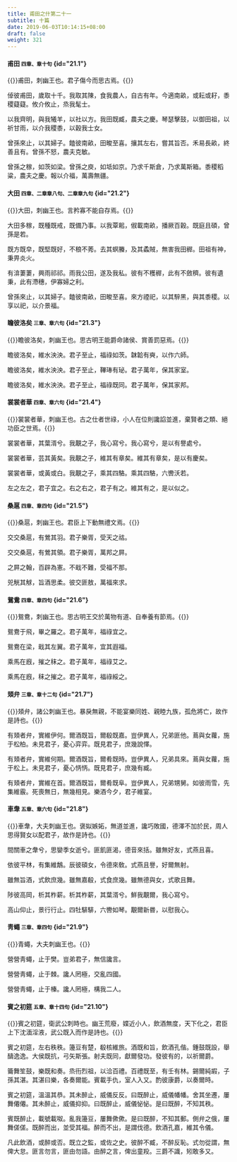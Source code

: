 ```yaml
---
title: 甫田之什第二十一
subtitle: 十篇
date: 2019-06-03T10:14:15+08:00
draft: false
weight: 321
---
```


#### 甫田 <small>四章、章十句</small> {id="21.1"}

{{<alert info>}}甫田，刺幽王也。君子傷今而思古焉。{{</alert>}}

<p id="21.1.1">倬彼甫田，歲取十千。我取其陳，食我農人，自古有年。今適南畝，或耘或耔，黍稷薿薿。攸介攸止，烝我髦士。</p>
<p id="21.1.2">以我齊明，與我犧羊，以社以方。我田既臧，農夫之慶。琴瑟擊鼓，以御田祖，以祈甘雨，以介我稷黍，以穀我士女。</p>
<p id="21.1.3">曾孫來止，以其婦子。饁彼南畝，田畯至喜。攘其左右，嘗其旨否。禾易長畝，終善且有。曾孫不怒，農夫克敏。</p>
<p id="21.1.4">曾孫之稼，如茨如梁。曾孫之庾，如坻如京。乃求千斯倉，乃求萬斯箱。黍稷稻粱，農夫之慶。報以介福，萬壽無疆。</p>

#### 大田 <small>四章、二章章八句、二章章九句</small> {id="21.2"}

{{<alert info>}}大田，刺幽王也。言矜寡不能自存焉。{{</alert>}}

<p id="21.2.1">大田多稼，既種既戒，既備乃事。以我覃耜，俶載南畝，播厥百穀。既庭且碩，曾孫是若。</p>
<p id="21.2.2">既方既皁，既堅既好，不稂不莠。去其螟螣，及其蟊賊，無害我田稺。田祖有神，秉畀炎火。</p>
<p id="21.2.3">有渰萋萋，興雨祁祁。雨我公田，遂及我私。彼有不穫稺，此有不斂穧。彼有遺秉，此有滯穗，伊寡婦之利。</p>
<p id="21.2.4">曾孫來止，以其婦子。饁彼南畝，田畯至喜。來方禋祀，以其騂黑，與其黍稷。以享以祀，以介景福。</p>

#### 瞻彼洛矣 <small>三章、章六句</small> {id="21.3"}

{{<alert info>}}瞻彼洛矣，刺幽王也。思古明王能爵命諸侯、賞善罰惡焉。{{</alert>}}

<p id="21.3.1">瞻彼洛矣，維水泱泱。君子至止，福祿如茨。韎韐有奭，以作六師。</p>
<p id="21.3.2">瞻彼洛矣，維水泱泱。君子至止，鞸琫有珌。君子萬年，保其家室。</p>
<p id="21.3.3">瞻彼洛矣，維水泱泱。君子至止，福祿既同。君子萬年，保其家邦。</p>

#### 裳裳者華 <small>四章、章六句</small> {id="21.4"}

{{<alert info>}}裳裳者華，刺幽王也。古之仕者世祿，小人在位則讒諂並進，棄賢者之類、絕功臣之世焉。{{</alert>}}

<p id="21.4.1">裳裳者華，其葉湑兮。我覯之子，我心寫兮。我心寫兮，是以有譽處兮。</p>
<p id="21.4.2">裳裳者華，芸其黃矣。我覯之子，維其有章矣。維其有章矣，是以有慶矣。</p>
<p id="21.4.3">裳裳者華，或黃或白。我覯之子，乘其四駱。乘其四駱，六轡沃若。</p>
<p id="21.4.4">左之左之，君子宜之。右之右之，君子有之。維其有之，是以似之。</p>

#### 桑扈 <small>四章、章四句</small> {id="21.5"}

{{<alert info>}}桑扈，刺幽王也。君臣上下動無禮文焉。{{</alert>}}

<p id="21.5.1">交交桑扈，有鶯其羽。君子樂胥，受天之祜。</p>
<p id="21.5.2">交交桑扈，有鶯其領。君子樂胥，萬邦之屛。</p>
<p id="21.5.3">之屛之翰，百辟為憲。不戢不難，受福不那。</p>
<p id="21.5.4">兕觥其觩，旨酒思柔。彼交匪敖，萬福來求。</p>

#### 鴛鴦 <small>四章、章四句</small> {id="21.6"}

{{<alert info>}}鴛鴦，刺幽王也。思古明王交於萬物有道、自奉養有節焉。{{</alert>}}

<p id="21.6.1">鴛鴦于飛，畢之羅之。君子萬年，福祿宜之。</p>
<p id="21.6.2">鴛鴦在梁，戢其左翼。君子萬年，宜其遐福。</p>
<p id="21.6.3">乘馬在廐，摧之秣之。君子萬年，福祿艾之。</p>
<p id="21.6.4">乘馬在廐，秣之摧之。君子萬年，福祿綏之。</p>

#### 頍弁 <small>三章、章十二句</small> {id="21.7"}

{{<alert info>}}頍弁，諸公刺幽王也。暴戾無親，不能宴樂同姓、親睦九族，孤危將亡，故作是詩也。{{</alert>}}

<p id="21.7.1">有頍者弁，實維伊何。爾酒既旨，爾殽既嘉。豈伊異人，兄弟匪他。蔦與女蘿，施于松柏。未見君子，憂心弈弈。既見君子，庶幾說懌。</p>
<p id="21.7.2">有頍者弁，實維何期。爾酒既旨，爾肴既時。豈伊異人，兄弟具來。蔦與女蘿，施于松上。未見君子，憂心怲怲。既見君子，庶幾有臧。</p>
<p id="21.7.3">有頍者弁，實維在首。爾酒既旨，爾肴既阜。豈伊異人，兄弟甥舅。如彼雨雪，先集維霰。死喪無日，無幾相見。樂酒今夕，君子維宴。</p>

#### 車舝 <small>五章、章六句</small> {id="21.8"}

{{<alert info>}}車舝，大夫刺幽王也。褒姒嫉妬，無道並進，讒巧敗國，德澤不加於民，周人思得賢女以配君子，故作是詩也。{{</alert>}}

<p id="21.8.1">間關車之舝兮，思孌季女逝兮。匪飢匪渴，德音來括。雖無好友，式燕且喜。</p>
<p id="21.8.2">依彼平林，有集維鷮。辰彼碩女，令德來敎。式燕且譽，好爾無射。</p>
<p id="21.8.3">雖無旨酒，式飲庶幾。雖無嘉殽，式食庶幾。雖無德與女，式歌且舞。</p>
<p id="21.8.4">陟彼高岡，析其柞薪。析其柞薪，其葉湑兮。鮮我覯爾，我心寫兮。</p>
<p id="21.8.5">高山仰止，景行行止。四牡騑騑，六轡如琴。覯爾新昬，以慰我心。</p>

#### 靑蠅 <small>三章、章四句</small> {id="21.9"}

{{<alert info>}}青蠅，大夫刺幽王也。{{</alert>}}

<p id="21.9.1">營營靑蠅，止于樊。豈弟君子，無信讒言。</p>
<p id="21.9.2">營營靑蠅，止于棘。讒人罔極，交亂四國。</p>
<p id="21.9.3">營營靑蠅，止于榛。讒人罔極，構我二人。</p>

#### 賓之初筵 <small>五章、章十四句</small> {id="21.10"}

{{<alert info>}}賓之初筵，衛武公刺時也。幽王荒廢，媟近小人，飲酒無度，天下化之，君臣上下沈湎淫液，武公既入而作是詩也。{{</alert>}}

<p id="21.10.1">賓之初筵，左右秩秩。籩豆有楚，殽核維旅。酒既和旨，飲酒孔偕。鍾鼓既設，舉醻逸逸。大侯既抗，弓矢斯張。射夫既同，獻爾發功。發彼有的，以祈爾爵。</p>
<p id="21.10.2">籥舞笙鼓，樂既和奏。烝衎烈祖，以洽百禮。百禮既至，有壬有林。錫爾純嘏，子孫其湛。其湛曰樂，各奏爾能。賓載手仇，室人入又。酌彼康爵，以奏爾時。</p>
<p id="21.10.3">賓之初筵，溫溫其恭。其未醉止，威儀反反。曰既醉止，威儀幡幡。舍其坐遷，屢舞僊僊。其未醉止，威儀抑抑。曰既醉止，威儀怭怭。是曰既醉，不知其秩。</p>
<p id="21.10.4">賓既醉止，載號載呶。亂我籩豆，屢舞僛僛。是曰既醉，不知其郵。側弁之俄，屢舞傞傞。既醉而出，並受其福。醉而不出，是謂伐德。飲酒孔嘉，維其令儀。</p>
<p id="21.10.5">凡此飲酒，或醉或否。既立之監，或佐之史。彼醉不臧，不醉反恥。式勿從謂，無俾大怠。匪言勿言，匪由勿語。由醉之言，俾出童羖。三爵不識，矧敢多又。</p>
